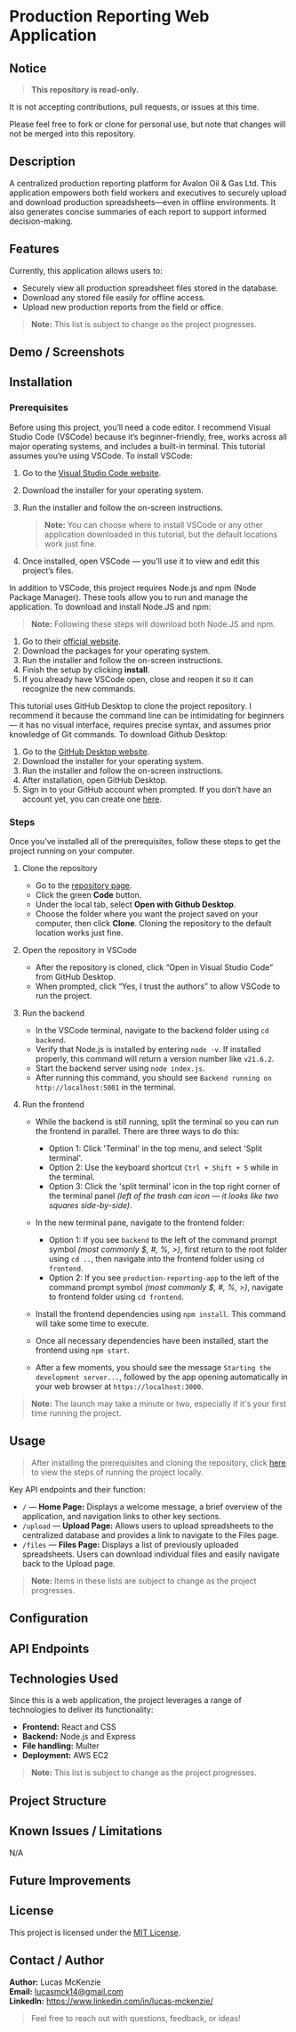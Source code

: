 # Production Reporting Web Application

## Notice

> **This repository is read-only.**

It is not accepting contributions, pull requests, or issues at this time.

Please feel free to fork or clone for personal use, but note that changes will not be merged into this repository.

## Description

A centralized production reporting platform for Avalon Oil & Gas Ltd. This application empowers both field workers and executives to securely upload and download production spreadsheets—even in offline environments. It also generates concise summaries of each report to support informed decision-making.

## Features

Currently, this application allows users to:

* Securely view all production spreadsheet files stored in the database.
* Download any stored file easily for offline access.
* Upload new production reports from the field or office.

> **Note:** This list is subject to change as the project progresses.

## Demo / Screenshots

## Installation

### Prerequisites

Before using this project, you’ll need a code editor. I recommend Visual Studio Code (VSCode) because it’s beginner-friendly, free, works across all major operating systems, and includes a built-in terminal. This tutorial assumes you’re using VSCode. To install VSCode:

1. Go to the [Visual Studio Code website](https://code.visualstudio.com/).
2. Download the installer for your operating system.
3. Run the installer and follow the on-screen instructions.

   > **Note:** You can choose where to install VSCode or any other application downloaded in this tutorial, but the default locations work just fine.

4. Once installed, open VSCode — you'll use it to view and edit this project’s files.

In addition to VSCode, this project requires Node.js and npm (Node Package Manager). These tools allow you to run and manage the application. To download and install Node.JS and npm:

> **Note:** Following these steps will download both Node.JS and npm.

1. Go to their [official website](https://nodejs.org).
2. Download the packages for your operating system.
3. Run the installer and follow the on-screen instructions.
4. Finish the setup by clicking **install**.
5. If you already have VSCode open, close and reopen it so it can recognize the new commands.

This tutorial uses GitHub Desktop to clone the project repository. I recommend it because the command line can be intimidating for beginners — it has no visual interface, requires precise syntax, and assumes prior knowledge of Git commands. To download Github Desktop:

1. Go to the [GitHub Desktop website](https://github.com/apps/desktop).
2. Download the installer for your operating system.
3. Run the installer and follow the on-screen instructions.
4. After installation, open GitHub Desktop.
5. Sign in to your GitHub account when prompted. If you don’t have an account yet, you can create one [here](https://github.com/signup).

### Steps

Once you’ve installed all of the prerequisites, follow these steps to get the project running on your computer.

1. Clone the repository  
    - Go to the [repository page](https://github.com/LucasMcK/production-reporting-app).  
    - Click the green **Code** button.  
    - Under the local tab, select **Open with Github Desktop**.  
    - Choose the folder where you want the project saved on your computer, then click **Clone**. Cloning the repository to the default location works just fine.

2. Open the repository in VSCode  
    - After the repository is cloned, click “Open in Visual Studio Code” from GitHub Desktop.  
    - When prompted, click “Yes, I trust the authors” to allow VSCode to run the project.

3. Run the backend  
    - In the VSCode terminal, navigate to the backend folder using `cd backend`.  
    - Verify that Node.js is installed by entering `node -v`. If installed properly, this command will return a version number like `v21.6.2`.  
    - Start the backend server using `node index.js`.  
    - After running this command, you should see `Backend running on http://localhost:5001` in the terminal.

4. Run the frontend  
    - While the backend is still running, split the terminal so you can run the frontend in parallel. There are three ways to do this:  

      - Option 1: Click 'Terminal' in the top menu, and select 'Split terminal'.  
      - Option 2: Use the keyboard shortcut `Ctrl + Shift + 5` while in the terminal.  
      - Option 3: Click the 'split terminal' icon in the top right corner of the terminal panel *(left of the trash can icon — it looks like two squares side-by-side)*.  

    - In the new terminal pane, navigate to the frontend folder:  

      - Option 1: If you see `backend` to the left of the command prompt symbol *(most commonly $, #, %, >)*, first return to the root folder using `cd ..`, then navigate into the frontend folder using `cd frontend`.  
      - Option 2: If you see `production-reporting-app` to the left of the command prompt symbol *(most commonly $, #, %, >)*, navigate to frontend folder using `cd frontend`. 

    - Install the frontend dependencies using `npm install`. This command will take some time to execute.  
    - Once all necessary dependencies have been installed, start the frontend using `npm start`.  
    - After a few moments, you should see the message `Starting the development server...`, followed by the app opening automatically in your web browser at `https://localhost:3000`.  

> **Note:** The launch may take a minute or two, especially if it's your first time running the project.

## Usage

> After installing the prerequisites and cloning the repository, click [here](#steps) to view the steps of running the project locally.

Key API endpoints and their function:

* `/` —  **Home Page:** Displays a welcome message, a brief overview of the application, and navigation links to other key sections.
* `/upload` — **Upload Page:** Allows users to upload spreadsheets to the centralized database and provides a link to navigate to the Files page.
* `/files` — **Files Page:** Displays a list of previously uploaded spreadsheets. Users can download individual files and easily navigate back to the Upload page.

> **Note:** Items in these lists are subject to change as the project progresses.

## Configuration

## API Endpoints

## Technologies Used

Since this is a web application, the project leverages a range of technologies to deliver its functionality:

- **Frontend:** React and CSS
- **Backend:** Node.js and Express
- **File handling:** Multer
- **Deployment:** AWS EC2

> **Note:** This list is subject to change as the project progresses.

## Project Structure

## Known Issues / Limitations

N/A

## Future Improvements

## License

This project is licensed under the [MIT License](./LICENSE).
## Contact / Author
**Author:** Lucas McKenzie  
**Email:** lucasmck14@gmail.com  
**LinkedIn:** https://www.linkedin.com/in/lucas-mckenzie/

> Feel free to reach out with questions, feedback, or ideas!
